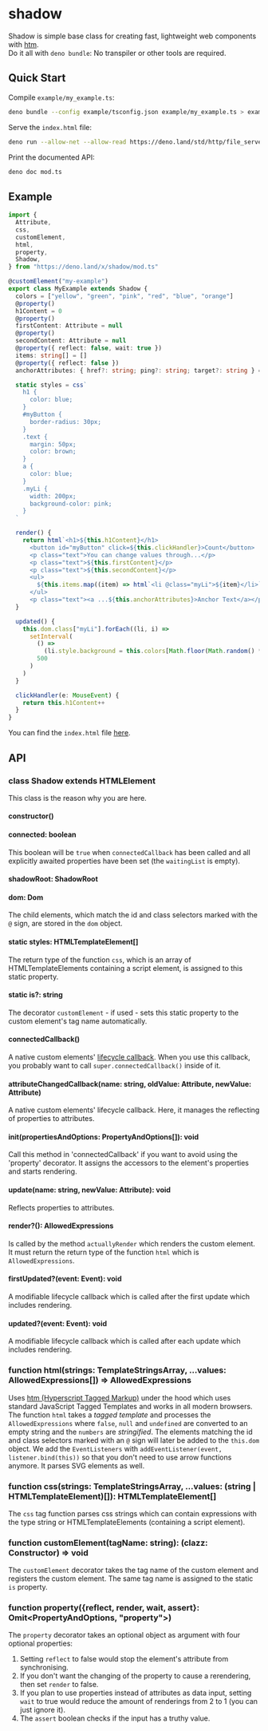 # shadow

Shadow is simple base class for creating fast, lightweight web components with
[htm](https://github.com/developit/htm).  
Do it all with `deno bundle`: No transpiler or other tools are required.

## Quick Start

Compile `example/my_example.ts`:

```bash
deno bundle --config example/tsconfig.json example/my_example.ts > example/my_example.js
```

Serve the `index.html` file:

```bash
deno run --allow-net --allow-read https://deno.land/std/http/file_server.ts example/
```

Print the documented API:

```bash
deno doc mod.ts
```

## Example

```typescript
import {
  Attribute,
  css,
  customElement,
  html,
  property,
  Shadow,
} from "https://deno.land/x/shadow/mod.ts"

@customElement("my-example")
export class MyExample extends Shadow {
  colors = ["yellow", "green", "pink", "red", "blue", "orange"]
  @property()
  h1Content = 0
  @property()
  firstContent: Attribute = null
  @property()
  secondContent: Attribute = null
  @property({ reflect: false, wait: true })
  items: string[] = []
  @property({ reflect: false })
  anchorAttributes: { href?: string; ping?: string; target?: string } = {}

  static styles = css`
    h1 {
      color: blue;
    }
    #myButton {
      border-radius: 30px;
    }
    .text {
      margin: 50px;
      color: brown;
    }
    a {
      color: blue;
    }
    .myLi {
      width: 200px;
      background-color: pink;
    }
  `

  render() {
    return html`<h1>${this.h1Content}</h1>
      <button id="myButton" click=${this.clickHandler}>Count</button>
      <p class="text">You can change values through...</p>
      <p class="text">${this.firstContent}</p>
      <p class="text">${this.secondContent}</p>
      <ul>
        ${this.items.map((item) => html`<li @class="myLi">${item}</li>`)}
      </ul>
      <p class="text"><a ...${this.anchorAttributes}>Anchor Text</a></p>`
  }

  updated() {
    this.dom.class["myLi"].forEach((li, i) =>
      setInterval(
        () =>
          (li.style.background = this.colors[Math.floor(Math.random() * 6)]),
        500
      )
    )
  }

  clickHandler(e: MouseEvent) {
    return this.h1Content++
  }
}
```

You can find the `index.html` file
[here](https://github.com/timonson/shadow/tree/main/example).

## API

### class Shadow extends HTMLElement

This class is the reason why you are here.

#### constructor()

#### connected: boolean

This boolean will be `true` when `connectedCallback` has been called and all
explicitly awaited properties have been set (the `waitingList` is empty).

#### shadowRoot: ShadowRoot

#### dom: Dom

The child elements, which match the id and class selectors marked with the `@`
sign, are stored in the `dom` object.

#### static styles: HTMLTemplateElement[]

The return type of the function `css`, which is an array of HTMLTemplateElements
containing a script element, is assigned to this static property.

#### static is?: string

The decorator `customElement` - if used - sets this static property to the
custom element's tag name automatically.

#### connectedCallback()

A native custom elements'
[lifecycle callback](https://developer.mozilla.org/en-US/docs/Web/Web_Components/Using_custom_elements).
When you use this callback, you probably want to call
`super.connectedCallback()` inside of it.

#### attributeChangedCallback(name: string, oldValue: Attribute, newValue: Attribute)

A native custom elements' lifecycle callback. Here, it manages the reflecting of
properties to attributes.

#### init(propertiesAndOptions: PropertyAndOptions[]): void

Call this method in 'connectedCallback' if you want to avoid using the
'property' decorator. It assigns the accessors to the element's properties and
starts rendering.

#### update(name: string, newValue: Attribute): void

Reflects properties to attributes.

#### render?(): AllowedExpressions

Is called by the method `actuallyRender` which renders the custom element. It
must return the return type of the function `html` which is
`AllowedExpressions`.

#### firstUpdated?(event: Event): void

A modifiable lifecycle callback which is called after the first update which
includes rendering.

#### updated?(event: Event): void

A modifiable lifecycle callback which is called after each update which includes
rendering.

### function html(strings: TemplateStringsArray, ...values: AllowedExpressions[]) => AllowedExpressions

Uses [htm (Hyperscript Tagged Markup)](https://github.com/developit/htm) under
the hood which uses standard JavaScript Tagged Templates and works in all modern
browsers. The function `html` takes a _tagged template_ and processes the
`AllowedExpressions` where `false`, `null` and `undefined` are converted to an
empty string and the `numbers` are _stringified_. The elements matching the id
and class selectors marked with an `@` sign will later be added to the
`this.dom` object. We add the `EventListeners` with
`addEventListener(event, listener.bind(this))` so that you don't need to use
arrow functions anymore. It parses SVG elements as well.

### function css(strings: TemplateStringsArray, ...values: (string | HTMLTemplateElement)[]): HTMLTemplateElement[]

The `css` tag function parses css strings which can contain expressions with the
type string or HTMLTemplateElements (containing a script element).

### function customElement(tagName: string): (clazz: Constructor<HTMLElement>) => void

The `customElement` decorator takes the tag name of the custom element and
registers the custom element. The same tag name is assigned to the static `is`
property.

### function property({reflect, render, wait, assert}: Omit<PropertyAndOptions, "property">)

The `property` decorator takes an optional object as argument with four optional
properties:

1.  Setting `reflect` to false would stop the element's attribute from
    synchronising.
2.  If you don't want the changing of the property to cause a rerendering, then
    set `render` to false.
3.  If you plan to use properties instead of attributes as data input, setting
    `wait` to true would reduce the amount of renderings from 2 to 1 (you can
    just ignore it).
4.  The `assert` boolean checks if the input has a truthy value.
